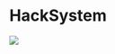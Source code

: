 # HackSystem


![](https://raw.github.com/CuteLeon/HackSystem/master/HackSystem.Web/wwwroot/LogoImage.png)

